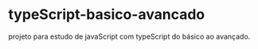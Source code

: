 # typeScript-basico-avancado
projeto para estudo de javaScript com typeScript do básico ao avançado.
